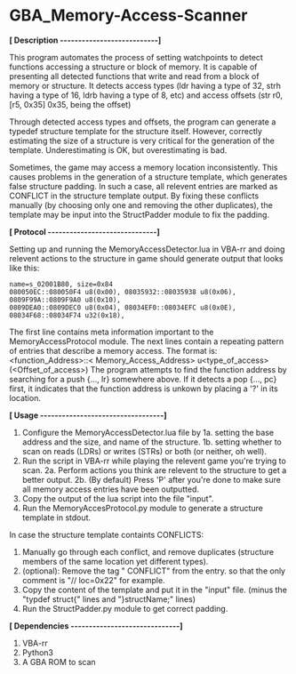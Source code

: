 # GBA_Memory-Access-Scanner

<b>[ Description ---------------------------]</b>

This program automates the process of setting watchpoints to detect functions accessing a structure or block of memory.
It is capable of presenting all detected functions that write and read from a block of memory or structure.
It detects access types (ldr having a type of 32, strh having a type of 16, ldrb having a type of 8, etc) 
and access offsets (str r0, [r5, 0x35] 0x35, being the offset)

Through detected access types and offsets, the program can generate a typedef structure template for the structure itself.
However, correctly estimating the size of a structure is very critical for the generation of the template.
Underestimating is OK, but overestimating is bad.

Sometimes, the game may access a memory location inconsistently. This causes problems in the generation
of a structure template, which generates false structure padding. In such a case, all relevent entries are marked as
CONFLICT in the structure template output. By fixing these conflicts manually (by choosing only one
and removing the other duplicates), the template may be input into the StructPadder module to fix the padding.

<b>[ Protocol ------------------------------]</b>

Setting up and running the MemoryAccessDetector.lua in VBA-rr and doing relevent actions to the structure in game
should generate output that looks like this:
```
name=s_02001B80, size=0x84
080050EC::080050F4 u8(0x00), 08035932::08035938 u8(0x06), 0809F99A::0809F9A0 u8(0x10), 
0809DEA0::0809DEC0 u8(0x04), 08034EF0::08034EFC u8(0x0E), 08034F68::08034F74 u32(0x18),
```
The first line contains meta information important to the MemoryAccessProtocol module.
The next lines contain a repeating pattern of entries that describe a memory access.
The format is: <function_Address>::< Memory_Access_Address> u<type_of_access>(<Offset_of_access>)
The program attempts to find the function address by searching for a push {..., lr} somewhere above.
If it detects a pop {..., pc} first, it indicates that the function address is unkown by placing a  '?' in its location.

<b>[ Usage ----------------------------------]</b>
1. Configure the MemoryAccessDetector.lua file by 
  1a. setting the base address and the size, and name of the structure.
  1b. setting whether to scan on reads (LDRs) or writes (STRs) or both (or neither, oh well).
2. Run the script in VBA-rr while playing the relevent game you're trying to scan.
  2a. Perform actions you think are relevent to the structure to get a better output.
  2b. (By default) Press 'P' after you're done to make sure all memory access entries have been outputted.
3. Copy the output of the lua script into the file "input".
4. Run the MemoryAccesProtocol.py module to generate a structure template in stdout.

In case the structure template containts CONFLICTS:
1. Manually go through each conflict, and remove duplicates 
(structure members of the same location yet different types).
2. (optional): Remove the tag " CONFLICT" from the entry. so that the only comment is "// loc=0x22" for example.
3. Copy the content of the template and put it in the "input" file. 
    (minus the "typdef struct{" lines and "}structName;" lines)
4. Run the StructPadder.py module to get correct padding.

<b>[ Dependencies ------------------------------]</b>
1. VBA-rr
2. Python3
3. A GBA ROM to scan
